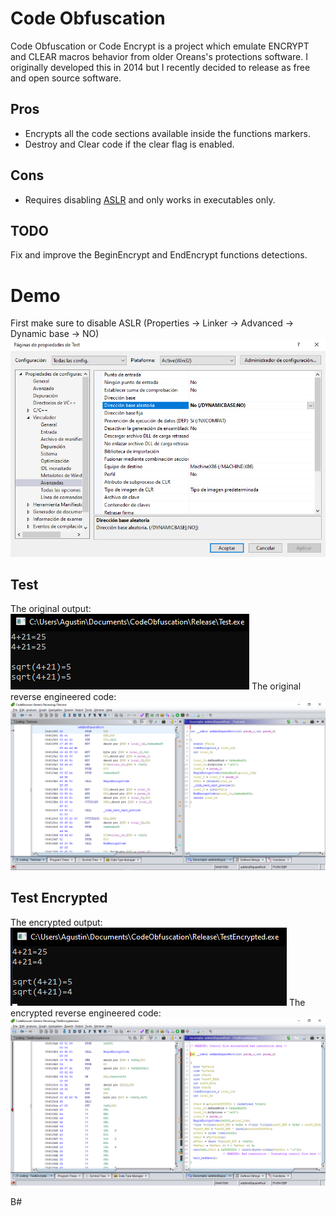 # Code Obfuscation
Code Obfuscation or Code Encrypt is a project which emulate ENCRYPT and CLEAR macros behavior from older Oreans's protections software. I originally developed this in 2014 but I recently decided to release as free and open source software.

## Pros
+ Encrypts all the code sections available inside the functions markers.
+ Destroy and Clear code if the clear flag is enabled.

## Cons
+ Requires disabling [ASLR](https://en.wikipedia.org/wiki/Address_space_layout_randomization) and only works in executables only.

## TODO
Fix and improve the BeginEncrypt and EndEncrypt functions detections.

# Demo
First make sure to disable ASLR (Properties -> Linker -> Advanced -> Dynamic base -> NO)
![ASLR Image](Images/ASLR.png)

## Test
The original output:
![Original Output](Images/OriginalOutput.png)
The original reverse engineered code:
![Original Ghidra code](Images/Original.png)

## Test Encrypted
The encrypted output:
![Encrypted Output](Images/EncryptedOutput.png)
The encrypted reverse engineered code:
![Encrypted Ghidra code](Images/Encrypted.png)


B#